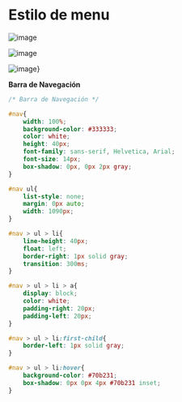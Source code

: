 # Estilo de menu

![image](https://user-images.githubusercontent.com/31961588/184897918-f322e3e1-4940-48b1-94e4-297e43f7ec65.png)


![image](https://user-images.githubusercontent.com/31961588/184898121-c2730afa-7c3c-430b-a0b8-85bb469f6292.png)


![image](https://user-images.githubusercontent.com/31961588/184898575-69f220a1-f70f-49e5-aec5-36fa7cc6e98a.png)}


**Barra de Navegación**
```css
/* Barra de Navegación */

#nav{
    width: 100%;
    background-color: #333333;
    color: white;
    height: 40px;
    font-family: sans-serif, Helvetica, Arial;
    font-size: 14px;
    box-shadow: 0px, 0px 2px gray;
}

#nav ul{
    list-style: none;
    margin: 0px auto;
    width: 1090px;
}

#nav > ul > li{
    line-height: 40px;
    float: left;
    border-right: 1px solid gray;
    transition: 300ms;
}

#nav > ul > li > a{
    display: block;
    color: white;
    padding-right: 20px;
    padding-left: 20px;
}

#nav > ul > li:first-child{
    border-left: 1px solid gray;
}

#nav > ul > li:hover{
    background-color: #70b231;
    box-shadow: 0px 0px 4px #70b231 inset;
}
```
